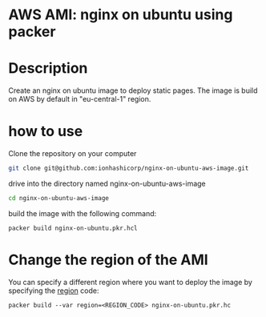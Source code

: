 # AWS AMI: nginx on ubuntu using packer

# Description
Create an nginx on ubuntu image to deploy static pages.
The image is build on AWS by default in "eu-central-1" region.

# how to use
Clone the repository on your computer
```bash
git clone git@github.com:ionhashicorp/nginx-on-ubuntu-aws-image.git
```

drive into the directory named nginx-on-ubuntu-aws-image
```bash
cd nginx-on-ubuntu-aws-image
```

build the image with the following command:
```
packer build nginx-on-ubuntu.pkr.hcl
```

# Change the region of the AMI
You can specify a different region where you want to deploy the image by specifying the [region](https://docs.aws.amazon.com/AWSEC2/latest/UserGuide/using-regions-availability-zones.html) code:

```
packer build --var region=<REGION_CODE> nginx-on-ubuntu.pkr.hc
```
